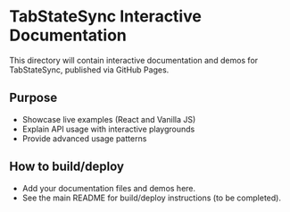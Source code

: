 # TabStateSync Interactive Documentation

This directory will contain interactive documentation and demos for TabStateSync, published via GitHub Pages.

## Purpose
- Showcase live examples (React and Vanilla JS)
- Explain API usage with interactive playgrounds
- Provide advanced usage patterns

## How to build/deploy
- Add your documentation files and demos here.
- See the main README for build/deploy instructions (to be completed). 
